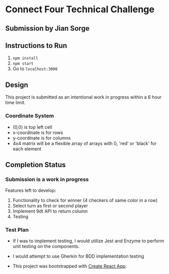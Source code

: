 # Connect Four Technical Challenge 
## Submission by Jian Sorge

## Instructions to Run

1. `npm install`
1. `npm start`
1. Go to `localhost:3000`

## Design

This project is submitted as an intentional work in progress within a 6 hour time limit.

### Coordinate System

- (0,0) is top left cell
- x-coordinate is for rows
- y-coordinate is for columns
- 4x4 matrix will be a flexible array of arrays with 0, 'red' or 'black' for each element

## Completion Status

### Submission is a work in progress

Features left to develop:
1. Functionality to check for winner (4 checkers of same color in a row)
1. Select turn as first or second player
1. Implement 9dt API to return column
1. Testing

### Test Plan

- If I was to implement testing, I would utilize Jest and Enzyme to perform unit testing on the components.
- I would attempt to use Gherkin for BDD implementation testing

- This project was bootstrapped with [Create React App](https://github.com/facebook/create-react-app).
